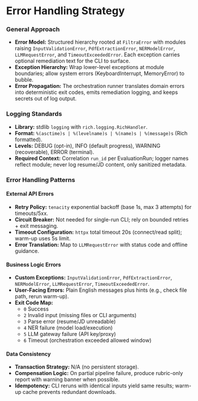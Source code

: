 # Error Handling Strategy

### General Approach
- **Error Model:** Structured hierarchy rooted at `FiltraError` with modules raising `InputValidationError`, `PdfExtractionError`, `NERModelError`, `LLMRequestError`, and `TimeoutExceededError`. Each exception carries optional remediation text for the CLI to surface.
- **Exception Hierarchy:** Wrap lower-level exceptions at module boundaries; allow system errors (KeyboardInterrupt, MemoryError) to bubble.
- **Error Propagation:** The orchestration runner translates domain errors into deterministic exit codes, emits remediation logging, and keeps secrets out of log output.

### Logging Standards
- **Library:** stdlib `logging` with `rich.logging.RichHandler`.
- **Format:** `%(asctime)s | %(levelname)s | %(name)s | %(message)s` (Rich formatted).
- **Levels:** DEBUG (opt-in), INFO (default progress), WARNING (recoverable), ERROR (terminal).
- **Required Context:** Correlation `run_id` per EvaluationRun; logger names reflect module; never log resume/JD content, only sanitized metadata.

### Error Handling Patterns

#### External API Errors
- **Retry Policy:** `tenacity` exponential backoff (base 1s, max 3 attempts) for timeouts/5xx.
- **Circuit Breaker:** Not needed for single-run CLI; rely on bounded retries + exit messaging.
- **Timeout Configuration:** `httpx` total timeout 20s (connect/read split); warm-up uses 5s limit.
- **Error Translation:** Map to `LLMRequestError` with status code and offline guidance.

#### Business Logic Errors
- **Custom Exceptions:** `InputValidationError`, `PdfExtractionError`, `NERModelError`, `LLMRequestError`, `TimeoutExceededError`.
- **User-Facing Errors:** Plain English messages plus hints (e.g., check file path, rerun warm-up).
- **Exit Code Map:**
  - `0` Success
  - `2` Invalid input (missing files or CLI arguments)
  - `3` Parse error (resume/JD unreadable)
  - `4` NER failure (model load/execution)
  - `5` LLM gateway failure (API key/proxy)
  - `6` Timeout (orchestration exceeded allowed window)

#### Data Consistency
- **Transaction Strategy:** N/A (no persistent storage).
- **Compensation Logic:** On partial pipeline failure, produce rubric-only report with warning banner when possible.
- **Idempotency:** CLI reruns with identical inputs yield same results; warm-up cache prevents redundant downloads.


